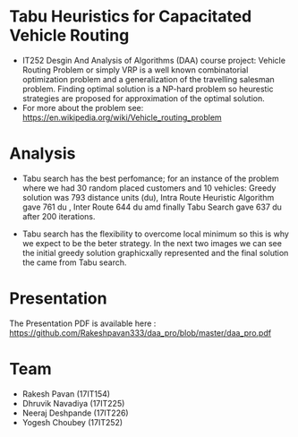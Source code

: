 # Tabu Heuristics for Capacitated Vehicle Routing

- IT252 Desgin And Analysis of Algorithms (DAA) course project: Vehicle Routing Problem or simply VRP is a well known combinatorial optimization problem and a generalization of the travelling salesman problem. Finding optimal solution is a NP-hard problem so heurestic strategies are proposed for approximation of the optimal solution.
- For more about the problem see: https://en.wikipedia.org/wiki/Vehicle_routing_problem

# Analysis

- Tabu search has the best perfomance; for an instance of the problem where we had 30 random placed customers and 10 vehicles: Greedy solution was 793 distance units (du), Intra Route Heuristic Algorithm gave 761 du , Inter Route 644 du amd finally Tabu Search gave 637 du after 200 iterations. 

- Tabu search has the flexibility to overcome local minimum so this is why we expect to be the beter strategy. In the next two images we can see the initial greedy solution graphicxally represented and the final solution the came from Tabu search. 


# Presentation
The Presentation PDF is available here : https://github.com/Rakeshpavan333/daa_pro/blob/master/daa_pro.pdf

# Team

- Rakesh Pavan (17IT154)
- Dhruvik Navadiya (17IT225)
- Neeraj Deshpande (17IT226)
- Yogesh Choubey (17IT252)
